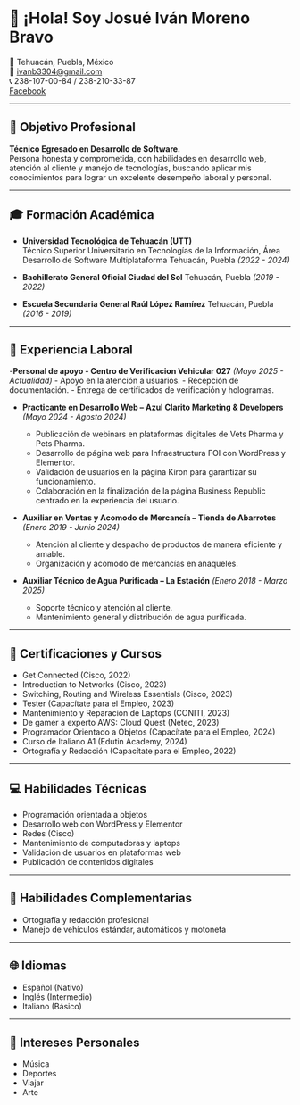# 👋 ¡Hola! Soy Josué Iván Moreno Bravo

📍 Tehuacán, Puebla, México  
📧 ivanb3304@gmail.com  
📞 238-107-00-84 / 238-210-33-87  
[Facebook](https://www.facebook.com/ivan.bravo.37004)  

---

## 🎯 Objetivo Profesional
**Técnico Egresado en Desarrollo de Software.**  
Persona honesta y comprometida, con habilidades en desarrollo web, atención al cliente y manejo de tecnologías, buscando aplicar mis conocimientos para lograr un excelente desempeño laboral y personal.

---

## 🎓 Formación Académica
- **Universidad Tecnológica de Tehuacán (UTT)**  
  Técnico Superior Universitario en Tecnologías de la Información, Área Desarrollo de Software Multiplataforma
  Tehuacán, Puebla *(2022 - 2024)*

- **Bachillerato General Oficial Ciudad del Sol**
  Tehuacán, Puebla *(2019 - 2022)*

- **Escuela Secundaria General Raúl López Ramírez**
  Tehuacán, Puebla *(2016 - 2019)*

---

## 💼 Experiencia Laboral
-**Personal de apoyo - Centro de Verificacion Vehicular 027** *(Mayo 2025 - Actualidad)*
    - Apoyo en la atención a usuarios.
    - Recepción de documentación.
    - Entrega de certificados de verificación y hologramas.

- **Practicante en Desarrollo Web – Azul Clarito Marketing & Developers** *(Mayo 2024 - Agosto 2024)*  
  - Publicación de webinars en plataformas digitales de Vets Pharma y Pets Pharma.
  - Desarrollo de página web para Infraestructura FOI con WordPress y Elementor.
  - Validación de usuarios en la página Kiron para garantizar su funcionamiento.
  - Colaboración en la finalización de la página Business Republic centrado en la experiencia del usuario.

- **Auxiliar en Ventas y Acomodo de Mercancía – Tienda de Abarrotes** *(Enero 2019 - Junio 2024)*  
  - Atención al cliente y despacho de productos de manera eficiente y amable.
  - Organización y acomodo de mercancías en anaqueles.

- **Auxiliar Técnico de Agua Purificada – La Estación** *(Enero 2018 - Marzo 2025)*  
  - Soporte técnico y atención al cliente.
  - Mantenimiento general y distribución de agua purificada.

---

## 🏅 Certificaciones y Cursos
- Get Connected (Cisco, 2022)
- Introduction to Networks (Cisco, 2023)
- Switching, Routing and Wireless Essentials (Cisco, 2023)
- Tester (Capacítate para el Empleo, 2023)
- Mantenimiento y Reparación de Laptops (CONITI, 2023)
- De gamer a experto AWS: Cloud Quest (Netec, 2023)
- Programador Orientado a Objetos (Capacítate para el Empleo, 2024)
- Curso de Italiano A1 (Edutin Academy, 2024)
- Ortografía y Redacción (Capacítate para el Empleo, 2022)

---

## 💻 Habilidades Técnicas
- Programación orientada a objetos
- Desarrollo web con WordPress y Elementor
- Redes (Cisco)
- Mantenimiento de computadoras y laptops
- Validación de usuarios en plataformas web
- Publicación de contenidos digitales

---

## 🧰 Habilidades Complementarias
- Ortografía y redacción profesional
- Manejo de vehículos estándar, automáticos y motoneta

---

## 🌐 Idiomas
- Español (Nativo)
- Inglés (Intermedio)
- Italiano (Básico)

---

## 🎨 Intereses Personales
- Música
- Deportes
- Viajar
- Arte
